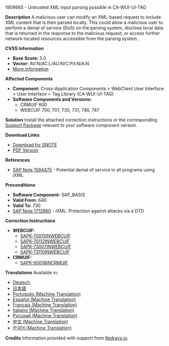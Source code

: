 1909665 - Untrusted XML input parsing possible in CA-WUI-UI-TAG

**Description**
A malicious user can modify an XML-based request to include XML content that is then parsed locally. This could allow a malicious user to perform a denial of service (DoS) on the parsing system, disclose local data that is returned in the response to the malicious request, or access further network-located resources accessible from the parsing system.

**CVSS Information**
- **Base Score:** 5.0
- **Vector:** AV:N/AC:L/AU:N/C:P/I:N/A:N
- [More information](https://me.sap.com/service.sap.com/securitynotes/)

**Affected Components**
- **Component:** Cross-Application Components > WebClient User Interface > User Interface > Tag Library (CA-WUI-UI-TAG)
- **Software Components and Versions:**
  - CRMUIF 600
  - WEBCUIF 700, 701, 730, 731, 746, 747

**Solution**
Install the attached correction instructions or the corresponding [Support Package](https://me.sap.com/supportpackage/SAPK-70015INWEBCUIF) relevant to your software component version.

**Download Links**
- [Download for SNOTE](https://notesdownloads.sap.com/note/0040000011279512017)
- [PDF Version](https://userapps.support.sap.com/sap/support/sfm/notes/print/0001909665?language=en-US&token=8200229E889144F96D1AFCBC5BB253CC)

**References**
- [SAP Note 1594475](https://me.sap.com/notes/1594475) - Potential denial of service in all programs using iXML

**Preconditions**
- **Software Component:** SAP_BASIS
- **Valid From:** 640
- **Valid To:** 730
- [SAP Note 1712860](https://me.sap.com/notes/1712860) - iXML: Protection against attacks via a DTD

**Correction Instructions**
- **WEBCUIF:**
  - [SAPK-70015INWEBCUIF](https://me.sap.com/corrins/0001909665/6555)
  - [SAPK-70112INWEBCUIF](https://me.sap.com/corrins/0001909665/6556)
  - [SAPK-73007INWEBCUIF](https://me.sap.com/corrins/0001909665/6557)
  - [SAPK-73110INWEBCUIF](https://me.sap.com/corrins/0001909665/6558)
- **CRMUIF:**
  - [SAPK-60018INCRMUIF](https://me.sap.com/corrins/0001909665/4415)

**Translations**
Available in:
- [Deutsch](https://me.sap.com/notes/0001909665/D)
- [日本語](https://me.sap.com/notes/0001909665/J)
- [Português (Machine Translation)](https://me.sap.com/notes/0001909665/P)
- [Español (Machine Translation)](https://me.sap.com/notes/0001909665/S)
- [Français (Machine Translation)](https://me.sap.com/notes/0001909665/F)
- [Italiano (Machine Translation)](https://me.sap.com/notes/0001909665/I)
- [Русский (Machine Translation)](https://me.sap.com/notes/0001909665/R)
- [中文 (Machine Translation)](https://me.sap.com/notes/0001909665/1)
- [한국어 (Machine Translation)](https://me.sap.com/notes/0001909665/3)

**Credits**
Information provided with support from [Redrays.io](https://redrays.io).